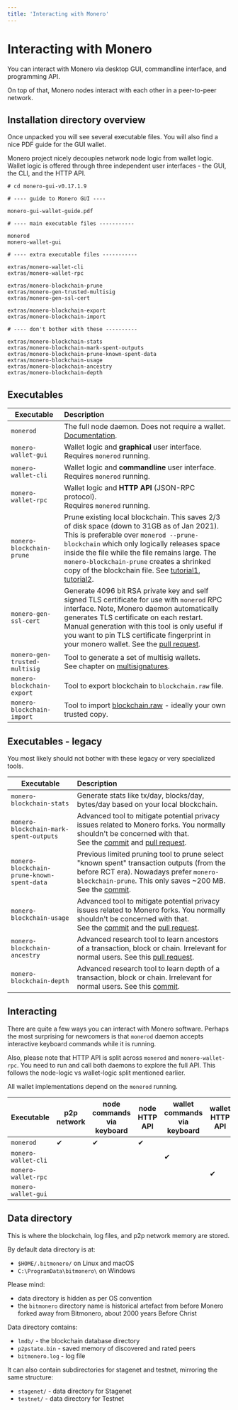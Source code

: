 ```yaml
---
title: 'Interacting with Monero'
---
```

# Interacting with Monero

You can interact with Monero via desktop GUI, commandline interface, and
programming API.

On top of that, Monero nodes interact with each other in a peer-to-peer
network.

## Installation directory overview

Once unpacked you will see several executable files. You will also find a
nice PDF guide for the GUI wallet.

Monero project nicely decouples network node logic from wallet logic.
Wallet logic is offered through three independent user interfaces - the GUI,
the CLI, and the HTTP API.

```
# cd monero-gui-v0.17.1.9

# ---- guide to Monero GUI ----

monero-gui-wallet-guide.pdf

# ---- main executable files -----------

monerod
monero-wallet-gui

# ---- extra executable files -----------

extras/monero-wallet-cli
extras/monero-wallet-rpc

extras/monero-blockchain-prune
extras/monero-gen-trusted-multisig
extras/monero-gen-ssl-cert

extras/monero-blockchain-export
extras/monero-blockchain-import

# ---- don't bother with these ----------

extras/monero-blockchain-stats
extras/monero-blockchain-mark-spent-outputs
extras/monero-blockchain-prune-known-spent-data
extras/monero-blockchain-usage
extras/monero-blockchain-ancestry
extras/monero-blockchain-depth
```

## Executables

| Executable                 | Description
| -------------------------- |:-----------------------------------------------------------------------------------------------------------------------------------
| `monerod`                  | The full node daemon. Does not require a wallet. <br />[Documentation](/interacting/monerod-reference/).
| `monero-wallet-gui`        | Wallet logic and __graphical__ user interface. <br />Requires `monerod` running.
| `monero-wallet-cli`        | Wallet logic and __commandline__ user interface. <br />Requires `monerod` running.
| `monero-wallet-rpc`        | Wallet logic and __HTTP API__ (JSON-RPC protocol). <br />Requires `monerod` running.
| `monero-blockchain-prune`  | Prune existing local blockchain. This saves 2/3 of disk space (down to 31GB as of Jan 2021). This is preferable over `monerod --prune-blockchain` which only logically releases space inside the file while the file remains large. The `monero-blockchain-prune` creates a shrinked copy of the blockchain file. See [tutorial1](https://monero.stackexchange.com/questions/11454/how-do-i-utilize-blockchain-pruning-in-the-gui-monero-wallet-gui), [tutorial2](https://www.publish0x.com/solareclipse/howto-prune-shrink-the-database-of-the-monero-blockchain-on-xpgwjx).
| `monero-gen-ssl-cert`      | Generate 4096 bit RSA private key and self signed TLS certificate for use with `monerod` RPC interface. Note, Monero daemon automatically generates TLS certificate on each restart. Manual generation with this tool is only useful if you want to pin TLS certificate fingerprint in your monero wallet. See the [pull request](https://github.com/monero-project/monero/pull/5495).
| `monero-gen-trusted-multisig`          | Tool to generate a set of multisig wallets. <br />See chapter on [multisignatures](/multisignature).
| `monero-blockchain-export` | Tool to export blockchain to `blockchain.raw` file.
| `monero-blockchain-import` | Tool to import [blockchain.raw](https://downloads.getmonero.org/blockchain.raw) - ideally your own trusted copy.

## Executables - legacy

You most likely should not bother with these legacy or very specialized
tools.

| Executable                 | Description
| -------------------------- |:-----------------------------------------------------------------------------------------------------------------------------------
| `monero-blockchain-stats`              | Generate stats like tx/day, blocks/day, bytes/day based on your local blockchain.
| `monero-blockchain-mark-spent-outputs` | Advanced tool to mitigate potential privacy issues related to Monero forks. You normally shouldn't be concerned with that.<br />See the [commit](https://github.com/monero-project/monero/commit/df6fad4c627b99a5c3e2b91b69a0a1cc77c4be14#diff-0410fba131d9a7024ed4dcf9fb4a4e07) and [pull request](https://github.com/monero-project/monero/pull/3322).
| `monero-blockchain-prune-known-spent-data`  | Previous limited pruning tool to prune select "known spent" transaction outputs (from the before RCT era). Nowadays prefer `monero-blockchain-prune`. This only saves ~200 MB. See the [commit](https://github.com/monero-project/monero/commit/d855f9bb92dbfab707a0e37505906366de818a14).
| `monero-blockchain-usage`              | Advanced tool to mitigate potential privacy issues related to Monero forks. You normally shouldn't be concerned with that.<br />See the [commit](https://github.com/monero-project/monero/commit/0590f62ab64cf023d397b995072035986931a6b4) and the [pull request](https://github.com/monero-project/monero/pull/3322).
| `monero-blockchain-ancestry`           | Advanced research tool to learn ancestors of a transaction, block or chain. Irrelevant for normal users. See this [pull request](https://github.com/monero-project/monero/pull/4147/files).
| `monero-blockchain-depth`              | Advanced research tool to learn depth of a transaction, block or chain. Irrelevant for normal users. See this [commit](https://github.com/monero-project/monero/commit/289880d82d3cb206a2cf4ae67d2deacdab43d4f4#diff-34abcc1a0c100efb273bf36fb95ebfa0).


## Interacting

There are quite a few ways you can interact with Monero software.  Perhaps
the most surprising for newcomers is that `monerod` daemon accepts
interactive keyboard commands while it is running.

Also, please note that HTTP API is split across `monerod` and
`monero-wallet-rpc`. You need to run and call both daemons to explore the
full API.  This follows the node-logic vs wallet-logic split mentioned
earlier.

All wallet implementations depend on the `monerod` running.

| Executable                 | p2p network         | node commands via keyboard | node HTTP API | wallet commands via keyboard | wallet HTTP API | wallet via GUI
| -------------------------- | ------------------- | -------------------------- | ------------- | ---------------------------- | --------------- | --------------
| `monerod`                  | ✔                   | ✔                          | ✔             |                              |                 |
| `monero-wallet-cli`        |                     |                            |               | ✔                            |                 |
| `monero-wallet-rpc`        |                     |                            |               |                              | ✔               |
| `monero-wallet-gui`        |                     |                            |               |                              |                 | ✔

## Data directory

This is where the blockchain, log files, and p2p network memory are stored.

By default data directory is at:

* `$HOME/.bitmonero/` on Linux and macOS
* `C:\ProgramData\bitmonero\` on Windows

Please mind:

* data directory is hidden as per OS convention
* the `bitmonero` directory name is historical artefact from before Monero
  forked away from Bitmonero, about 2000 years Before Christ

Data directory contains:

* `lmdb/` - the blockchain database directory
* `p2pstate.bin` - saved memory of discovered and rated peers
* `bitmonero.log` - log file

It can also contain subdirectories for stagenet and testnet, mirroring the
same structure:

* `stagenet/` - data directory for Stagenet
* `testnet/` - data directory for Testnet
